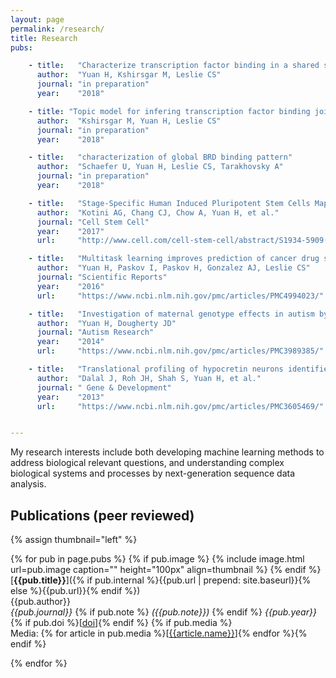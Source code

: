 ```yaml
---
layout: page
permalink: /research/
title: Research
pubs:

    - title:   "Characterize transcription factor binding in a shared space"
      author:  "Yuan H, Kshirsgar M, Leslie CS"
      journal: "in preparation"
      year:    "2018"

    - title: "Topic model for infering transcription factor binding jointly from SELEX-seq and ATAC_seq"
      author:  "Kshirsgar M, Yuan H, Leslie CS"
      journal: "in preparation"
      year:    "2018"

    - title:   "characterization of global BRD binding pattern"
      author:  "Schaefer U, Yuan H, Leslie CS, Tarakhovsky A"
      journal: "in preparation"
      year:    "2018"

    - title:   "Stage-Specific Human Induced Pluripotent Stem Cells Map the Progression of Meyloid Transformation to Transplantable Leukemia"
      author:  "Kotini AG, Chang CJ, Chow A, Yuan H, et al."
      journal: "Cell Stem Cell"
      year:    "2017"
      url:     "http://www.cell.com/cell-stem-cell/abstract/S1934-5909(17)30031-0"

    - title:   "Multitask learning improves prediction of cancer drug sensitivity"
      author:  "Yuan H, Paskov I, Paskov H, Gonzalez AJ, Leslie CS"
      journal: "Scientific Reports"
      year:    "2016"
      url:     "https://www.ncbi.nlm.nih.gov/pmc/articles/PMC4994023/"

    - title:   "Investigation of maternal genotype effects in autism by genome-wide association"
      author:  "Yuan H, Dougherty JD"
      journal: "Autism Research"
      year:    "2014"
      url:     "https://www.ncbi.nlm.nih.gov/pmc/articles/PMC3989385/"

    - title:   "Translational profiling of hypocretin neurons identifies candidate molecules for sleep regulation"
      author:  "Dalal J, Roh JH, Shah S, Yuan H, et al."
      journal: " Gene & Development"
      year:    "2013"
      url:     "https://www.ncbi.nlm.nih.gov/pmc/articles/PMC3605469/"


---
```


My research interests include both developing machine learning methods to address biological relevant questions, and understanding complex biological systems and processes by next-generation sequence data analysis.

## Publications (peer reviewed)

{% assign thumbnail="left" %}

{% for pub in page.pubs %}
{% if pub.image %}
{% include image.html url=pub.image caption="" height="100px" align=thumbnail %}
{% endif %}
[**{{pub.title}}**]({% if pub.internal %}{{pub.url | prepend: site.baseurl}}{% else %}{{pub.url}}{% endif %})<br />
{{pub.author}}<br />
*{{pub.journal}}*
{% if pub.note %} *({{pub.note}})*
{% endif %} *{{pub.year}}* {% if pub.doi %}[[doi]({{pub.doi}})]{% endif %}
{% if pub.media %}<br />Media: {% for article in pub.media %}[[{{article.name}}]({{article.url}})]{% endfor %}{% endif %}

{% endfor %}
